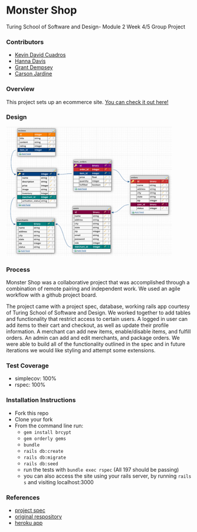 # Monster Shop
Turing School of Software and Design- Module 2 Week 4/5 Group Project

### Contributors
- [Kevin David Cuadros](https://github.com/kevxo)
- [Hanna Davis](https://github.com/Oxalisviolacea)
- [Grant Dempsey](https://github.com/GDemps)
- [Carson Jardine](https://github.com/carson-jardine)

### Overview
This project sets up an ecommerce site. [You can check it out here!](https://agile-temple-04253.herokuapp.com/)

### Design
<img src="https://github.com/GDemps/monster_shop_2005/blob/main/monster_shop_db_visual.png" width="450" height="350">

### Process
Monster Shop was a collaborative project that was accomplished through a combination of remote pairing and independent work. We used an agile workflow with a github project board. 

The project came with a project spec, database, working rails app courtesy of Turing School of Software and Design. We worked together to add tables and functionality that restrict access to certain users. A logged in user can add items to their cart and checkout, as well as update their profile information. A merchant can add new items, enable/disable items, and fulfill orders. An admin can add and edit merchants, and package orders. We were able to build all of the functionality outlined in the spec and in future iterations we would like styling and attempt some extensions.

### Test Coverage
- simplecov: 100%
- rspec: 100%

### Installation Instructions
- Fork this repo
- Clone your fork
- From the command line run: 
    - `gem install brcypt`
    - `gem orderly gems`
    - `bundle`
    - `rails db:create`
    - `rails db:migrate`
    - `rails db:seed`
    - run the tests with `bundle exec rspec` (All 197 should be passing)
    - you can also access the site using your rails server, by running `rails s` and visiting localhost:3000

### References
- [project spec](https://github.com/turingschool-examples/monster_shop_2005/blob/main/README.md)
- [original respository](https://github.com/turingschool-examples/monster_shop_2005)
- [heroku app](https://agile-temple-04253.herokuapp.com/)


